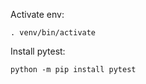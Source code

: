Activate env:
```shell
. venv/bin/activate
```

Install pytest:
```shell
python -m pip install pytest
```
